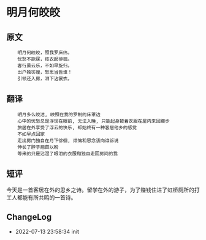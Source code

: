 # 明月何皎皎
## 	原文
		明月何皎皎，照我罗床纬。
		忧愁不能寐，揽衣起徘徊。
		客行虽云乐，不如早旋归。
		出户独彷徨，愁思当告谁！
		引领还入房，泪下沾裳衣。

##	翻译
		明月多么皎洁, 映照在我的罗制的床罩边
		心中的忧愁总是浮现在眼前, 无法入睡, 只能起身披着衣服在屋内来回踱步
		旅居在外享受了浮云的快乐, 却始终有一种客居他乡的感觉
		不如早点回家
		走出房门独自在月下徘徊, 烦恼和思念该向谁诉说
		伸长了脖子翘首以盼
		等来的只是沾湿了眼泪的衣服和独自走回房间的我

## 短评
今天是一首客居在外的思乡之诗。留学在外的游子，为了赚钱住进了虹桥厕所的打工人都能有所共鸣的一首诗。

## ChangeLog
- 2022-07-13 23:58:34 init